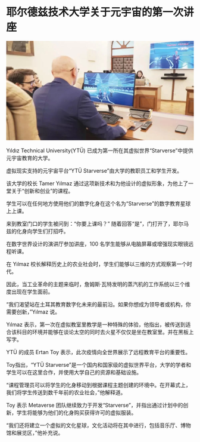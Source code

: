 # 耶尔德兹技术大学关于元宇宙的第一次讲座




![耶尔德兹技术大学关于元宇宙的第一次讲座](05.png)

Yıldız Technical University(YTÜ) 已成为第一所在其虚拟世界“Starverse”中提供元宇宙教育的大学。



虚拟现实支持的元宇宙平台“YTÜ Starverse”由大学的教职员工和学生开发。

该大学的校长 Tamer Yılmaz 通过这项新技术和为他设计的虚拟形象，为他上了一堂关于“创新和创业”的课程。

学生可以在任何地方使用他们的数字化身在这个名为“Starverse”的数字教育星球上上课。

来到教室门口的学生被问到：“你要上课吗？” 随着回答“是”，门打开了，耶尔马兹的化身向学生们打招呼。

在数字世界设计的演讲厅参加讲座，100 名学生能够从电脑屏幕或增强现实眼镜远程听课。

在 Yılmaz 校长解释历史上的农业社会时，学生们能够以三维的方式观察第一个时代。

因此，当工业革命的主题来临时，詹姆斯·瓦特发明的蒸汽机的工作系统以三个维度出现在学生面前。

“我们渴望站在土耳其教育数字化未来的最前沿。如果你想成为领导者或机构，你需要创新，”Yılmaz 说。

Yılmaz 表示，第一次在虚拟教室里教学是一种特殊的体验，他指出，被传送到适合该科目的环境并能够在谈论太空的同时去火星不仅仅是坐在教室里。并在黑板上写字。

YTÜ 的成员 Ertan Toy 表示，此次疫情向全世界展示了远程教育平台的重要性。

Toy指出，“YTÜ Starverse”是一个国内和国家级的虚拟世界平台，大学的学者和学生可以在这里合作，并使用大学自己的资源和基础设施。

“课程管理员可以将学生的化身移动到根据课程主题创建的环境中。在开幕式上，我们将学生传送到数千年前的农业社会，”他解释道。

Toy 表示 Metaverse 团队继续致力于开发“Starverse”，并指出通过计划中的创新，学生将能够为他们的化身购买获得许可的虚拟服装。

“我们还将建立一个虚拟的文化星球，文化活动将在其中进行，包括音乐厅、博物馆和展览区，”他补充说。
